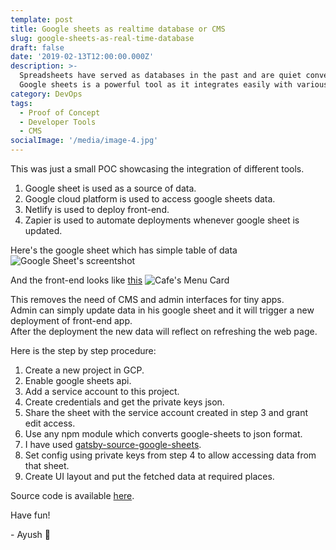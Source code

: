 ```yaml
---
template: post
title: Google sheets as realtime database or CMS
slug: google-sheets-as-real-time-database
draft: false
date: '2019-02-13T12:00:00.000Z'
description: >-
  Spreadsheets have served as databases in the past and are quiet convenient to use for simple cases when there isn't much complexity involved.
  Google sheets is a powerful tool as it integrates easily with various services. Let's try using it as a CMS...
category: DevOps
tags:
  - Proof of Concept
  - Developer Tools
  - CMS
socialImage: '/media/image-4.jpg'
---
```


This was just a small POC showcasing the integration of different tools.

1. Google sheet is used as a source of data.
2. Google cloud platform is used to access google sheets data.
3. Netlify is used to deploy front-end.
4. Zapier is used to automate deployments whenever google sheet is updated.

Here's the google sheet which has simple table of data
![Google Sheet's screentshot](/media/google-sheets-as-database-1.png)

And the front-end looks like [this](https://heyayush.github.io/cafe-menu-card/) ![Cafe's Menu Card](/media/google-sheets-as-database-2.png)

This removes the need of CMS and admin interfaces for tiny apps.  
Admin can simply update data in his google sheet and it will trigger a new deployment of front-end app.  
After the deployment the new data will reflect on refreshing the web page.

Here is the step by step procedure:

1. Create a new project in GCP.
2. Enable google sheets api.
3. Add a service account to this project.
4. Create credentials and get the private keys json.
5. Share the sheet with the service account created in step 3 and grant edit access.
6. Use any npm module which converts google-sheets to json format.
7. I have used [gatsby-source-google-sheets](https://www.npmjs.com/package/gatsby-source-google-sheets).
8. Set config using private keys from step 4 to allow accessing data from that sheet.
9. Create UI layout and put the fetched data at required places.

Source code is available [here](https://github.com/heyayush/cafe-menu-card).

Have fun!

\- Ayush 🙂
